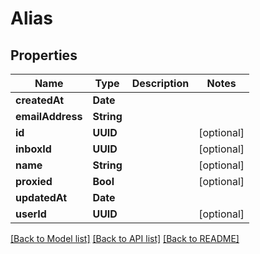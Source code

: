 # Alias

## Properties
Name | Type | Description | Notes
------------ | ------------- | ------------- | -------------
**createdAt** | **Date** |  | 
**emailAddress** | **String** |  | 
**id** | **UUID** |  | [optional] 
**inboxId** | **UUID** |  | [optional] 
**name** | **String** |  | [optional] 
**proxied** | **Bool** |  | [optional] 
**updatedAt** | **Date** |  | 
**userId** | **UUID** |  | [optional] 

[[Back to Model list]](../README.md#documentation-for-models) [[Back to API list]](../README.md#documentation-for-api-endpoints) [[Back to README]](../README.md)



